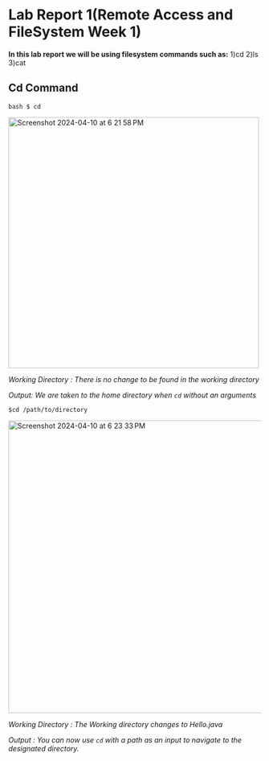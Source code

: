 # Lab Report 1(Remote Access and FileSystem Week 1)

 **In this lab report we will be using filesystem commands such as:**
 1)cd 
2)ls 
3)cat

## Cd Command

```
bash $ cd
```
 <img width="499" alt="Screenshot 2024-04-10 at 6 21 58 PM" src="https://github.com/ads2003/cse15l-lab-reports/assets/156348741/f1a20af8-de62-49c9-8cca-ccf5fcbbe821">

*Working Directory : There is no change to be found in the working directory*

*Output: We are taken to the home directory when ```cd``` without an arguments*


```
$cd /path/to/directory
```
<img width="582" alt="Screenshot 2024-04-10 at 6 23 33 PM" src="https://github.com/ads2003/cse15l-lab-reports/assets/156348741/4a95c29a-61ac-495d-9c3b-55ba8a4ae705">


*Working Directory : The Working directory changes to Hello.java*

*Output : You can now use ```cd``` with a path as an input to navigate to the designated directory.*

